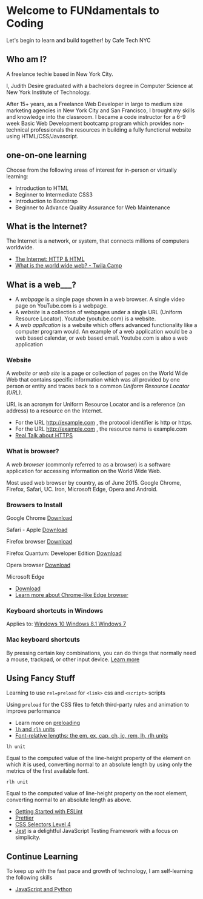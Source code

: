 # Welcome to FUNdamentals to Coding

Let's begin to learn and build together! by Cafe Tech NYC

## Who am I?
A freelance techie based in New York City.

I, Judith Desire graduated with a bachelors degree in Computer Science at New York Institute of Technology.

After 15+ years, as a Freelance Web Developer in large to medium size marketing agencies in New York City and San Francisco, I brought my skills and knowledge into the classroom. I became a code instructor for a 6-9 week Basic Web Development bootcamp program which provides non-technical professionals the resources in building a fully functional website using HTML/CSS/Javascript.

## one-on-one learning

Choose from the following areas of interest for in-person or virtually learning:
- Introduction to HTML
- Beginner to Intermediate CSS3
- Introduction to Bootstrap
- Beginner to Advance Quality Assurance for Web Maintenance


## What is the Internet?

The Internet is a network, or system, that connects millions of computers worldwide.

- [The Internet: HTTP & HTML](https://www.youtube.com/watch?v=kBXQZMmiA4s)
- [What is the world wide web? - Twila Camp](https://www.youtube.com/watch?v=J8hzJxb0rpc)

## What is a web___?

- A *webpage* is a single page shown in a web browser. A single video page on YouTube.com is a webpage.
- A *website* is a collection of webpages under a single URL (Uniform Resource Locator). Youtube (youtube.com) is a website.
- A *web application* is a website which offers advanced functionality like a computer program would. An example of a web application would be a web based calendar, or web based email. Youtube.com is also a web application

### Website

A *website or web site* is a page or collection of pages on the World Wide Web that contains specific information which was all provided by one person or entity and traces back to a common *Uniform Resource Locator (URL)*.

URL is an acronym for Uniform Resource Locator and is a reference (an
address) to a resource on the Internet.

- For the URL http://example.com , the protocol identifier is http or https.
- For the URL http://example.com , the resource name is example.com
- [Real Talk about HTTPS](https://www.youtube.com/watch?v=iP75a1Y9saY)

### What is browser?

A *web browser* (commonly referred to as a browser) is a software application for accessing information on the World Wide Web.

Most used web browser by country, as of June 2015. Google
Chrome, Firefox, Safari, UC. Iron, Microsoft Edge, Opera and Android.

### Browsers to Install

Google Chrome
[Download](https://www.google.com/chrome/)

Safari - Apple
[Download](https://support.apple.com/downloads/safari)

Firefox browser
[Download](https://www.mozilla.org/en-US/firefox/download/thanks/)

Firefox Quantum: Developer Edition
[Download](https://www.mozilla.org/en-US/firefox/developer/)

Opera browser
[Download](https://www.opera.com/)

Microsoft Edge
- [Download](https://www.microsoft.com/en-us/windows/microsoft-edge)
- [Learn more about Chrome-like Edge browser](https://www.cnet.com/news/microsoft-releases-its-google-chrome-like-edge-browser-for-testing/)


### Keyboard shortcuts in Windows

Applies to: [Windows 10 Windows 8.1 Windows 7](https://support.microsoft.com/en-us/help/12445/windows-keyboard-shortcuts)

### Mac keyboard shortcuts

By pressing certain key combinations, you can do things that normally need a mouse, trackpad, or other input device. [Learn more](https://support.apple.com/en-us/HT201236)

## Using Fancy Stuff

Learning to use `rel=preload` for `<link>` css and `<script>` scripts

Using `preload` for the CSS files to fetch third-party rules and animation to improve performance
- Learn more on [preloading](https://developer.mozilla.org/en-US/docs/Web/HTML/Preloading_content)
- [`lh` and `rlh` units](https://css-tricks.com/lh-and-rlh-units/)
- [Font-relative lengths: the em, ex, cap, ch, ic, rem, lh, rlh units](https://www.w3.org/TR/css-values-4/#font-relative-lengths)

`lh unit`

Equal to the computed value of the line-height property of the element on which it is used, converting normal to an absolute length by using only the metrics of the first available font.

`rlh unit`

Equal to the computed value of line-height property on the root element, converting normal to an absolute length as above.

- [Getting Started with ESLint](https://eslint.org/)
- [Prettier](https://prettier.io/)
- [CSS Selectors Level 4](https://css4-selectors.com/selectors/)
- [Jest](https://jestjs.io/docs/en/getting-started.html) is a delightful JavaScript Testing Framework with a focus on simplicity.

## Continue Learning

To keep up with the fast pace and growth of technology, I am self-learning the following skills
- [JavaScript and Python](about/javascript-python.html)
